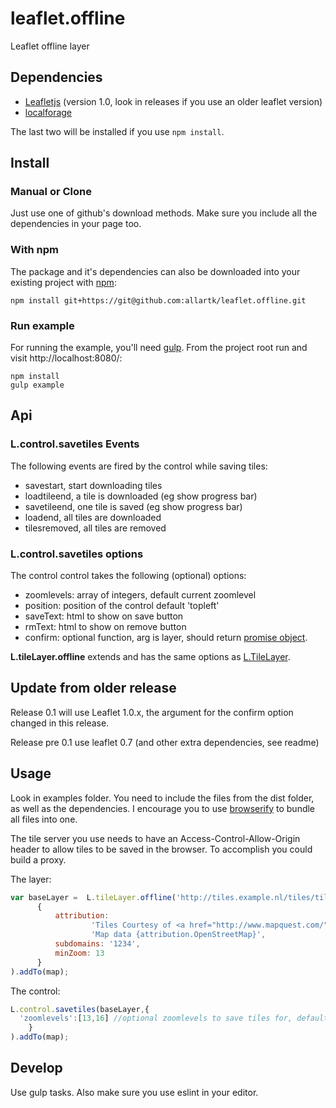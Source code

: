 leaflet.offline
===============

Leaflet offline layer

## Dependencies

* [Leafletjs](http://leafletjs.com/) (version 1.0, look in releases if you use an older leaflet version)
* [localforage](https://github.com/localForage/localForage)

The last two will be installed if you use `npm install`.


## Install

### Manual or Clone

Just use one of github's download methods. Make sure you include
all the dependencies in your page too.

### With npm

The package and it's dependencies can also be downloaded into
your existing project with [npm](http://npmjs.com):

```
npm install git+https://git@github.com:allartk/leaflet.offline.git
```

### Run example

For running the example, you'll need [gulp](http://www.gulpjs.com).
From the project root run and visit http://localhost:8080/:

```
npm install
gulp example
```

## Api

### L.control.savetiles Events

The following events are fired by the control while saving tiles:

* savestart, start downloading tiles
* loadtileend, a tile is downloaded (eg show progress bar)
* savetileend, one tile is saved  (eg show progress bar)
* loadend, all tiles are downloaded
* tilesremoved, all tiles are removed

### L.control.savetiles options

The control control takes the following (optional) options:

* zoomlevels: array of integers, default current zoomlevel
* position: position of the control default 'topleft'
* saveText: html to show on save button
* rmText: html to show on remove button
* confirm: optional function, arg is layer, should return [promise object](
https://developer.mozilla.org/en-US/docs/Web/JavaScript/Reference/Global_Objects/Promise).

**L.tileLayer.offline** extends and has the same options as [L.TileLayer](http://leafletjs.com/reference-1.0.0.html#tilelayer).

## Update from older release

Release 0.1 will use Leaflet 1.0.x, the argument for the confirm option changed in this release.

Release pre 0.1 use leaflet 0.7 (and other extra dependencies, see readme)

## Usage

Look in examples folder. You need to include the files from the dist folder, as well as the dependencies. I encourage you to use [browserify](http://browserify.org/)
to bundle all files into one.

The tile server you use needs to have an Access-Control-Allow-Origin header to allow tiles to be saved in the browser. To accomplish you could build a proxy.


The layer:

```javascript
var baseLayer =  L.tileLayer.offline('http://tiles.example.nl/tiles/tiles.py/mq_proxy/{z}/{x}/{y}.jpg',
      {
          attribution:
                  'Tiles Courtesy of <a href="http://www.mapquest.com/">MapQuest</a> &mdash; ' +
                  'Map data {attribution.OpenStreetMap}',
          subdomains: '1234',
          minZoom: 13
      }
).addTo(map);
```

The control:
```javascript
L.control.savetiles(baseLayer,{
  'zoomlevels':[13,16] //optional zoomlevels to save tiles for, default current zoomlevel
    }
).addTo(map);
```

## Develop

Use gulp tasks. Also make sure you use eslint in your editor.

